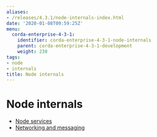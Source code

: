 ```yaml
---
aliases:
- /releases/4.3.1/node-internals-index.html
date: '2020-01-08T09:59:25Z'
menu:
  corda-enterprise-4-3-1:
    identifier: corda-enterprise-4-3-1-node-internals
    parent: corda-enterprise-4-3-1-development
    weight: 230
tags:
- node
- internals
title: Node internals
---
```



# Node internals



* [Node services](node-services.md)
* [Networking and messaging](messaging.md)



